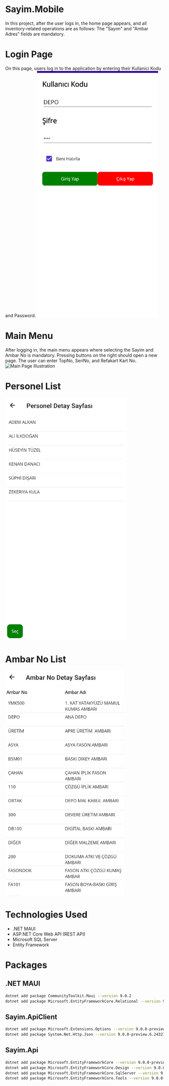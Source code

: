 
# Sayim.Mobile

In this project, after the user logs in, the home page appears, and all inventory-related operations are as follows:
The "Sayım" and "Ambar Adres" fields are mandatory.

# Login Page
On this page, users log in to the application by entering their Kullanici Kodu and Password.
![Login Page Illustration](ScreenShots/Login.png)

# Main Menu
After logging in, the main menu appears where selecting the Sayim and Ambar No is mandatory. Pressing buttons on the right should open a new page. The user can enter TopNo, SeriNo, and Refakart Kart No.
![Main Page Illustration](ScreenShots/AnaMenü.png)

# Personel List
![Personnel Page Illustration](ScreenShots/PersonelDetay.png)

# Ambar No List
![AmbarNo Page Illustration](ScreenShots/AmbarNo.png)

# Technologies Used
- .NET MAUI
- ASP.NET Core Web API (REST API)
- Microsoft SQL Server
- Entity Framework

# Packages
## .NET MAUI 
```sh
dotnet add package CommunityToolkit.Maui --version 9.0.2
dotnet add package Microsoft.EntityFrameworkCore.Relational --version 9.0.0-preview.6.24327.4
```

## Sayim.ApiClient 
```sh
dotnet add package Microsoft.Extensions.Options --version 9.0.0-preview.6.24327.7
dotnet add package System.Net.Http.Json --version 9.0.0-preview.6.24327.7
```

## Sayim.Api 
```sh
dotnet add package Microsoft.EntityFrameworkCore --version 9.0.0-preview.6.24327.4
dotnet add package Microsoft.EntityFrameworkCore.Design --version 9.0.0-preview.6.24327.4
dotnet add package Microsoft.EntityFrameworkCore.SqlServer --version 9.0.0-preview.6.24327.4
dotnet add package Microsoft.EntityFrameworkCore.Tools --version 9.0.0-preview.6.24327.4
